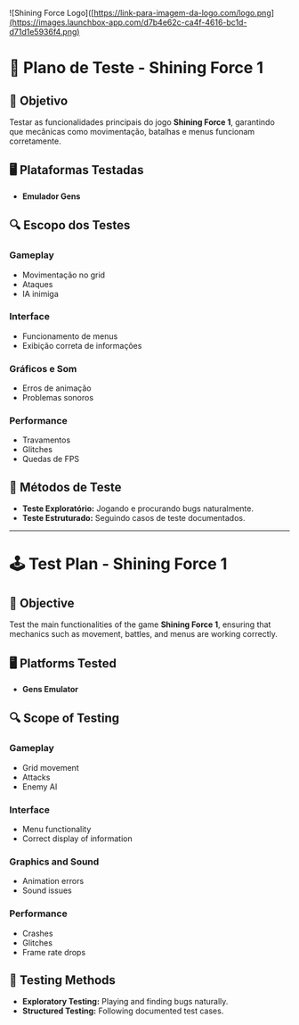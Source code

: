 ![Shining Force Logo]([https://link-para-imagem-da-logo.com/logo.png](https://images.launchbox-app.com/d7b4e62c-ca4f-4616-bc1d-d71d1e5936f4.png)
# 📝 Plano de Teste - Shining Force 1

## 🎯 Objetivo
Testar as funcionalidades principais do jogo **Shining Force 1**, garantindo que mecânicas como movimentação, batalhas e menus funcionam corretamente.

## 🖥️ Plataformas Testadas
- **Emulador Gens**  

## 🔍 Escopo dos Testes
### **Gameplay**
- Movimentação no grid  
- Ataques  
- IA inimiga  

### **Interface**
- Funcionamento de menus  
- Exibição correta de informações  

### **Gráficos e Som**
- Erros de animação  
- Problemas sonoros  

### **Performance**
- Travamentos  
- Glitches  
- Quedas de FPS  

## 📝 Métodos de Teste
- **Teste Exploratório:** Jogando e procurando bugs naturalmente.  
- **Teste Estruturado:** Seguindo casos de teste documentados.  

---

# 🕹️ Test Plan - Shining Force 1

## 🎯 Objective
Test the main functionalities of the game **Shining Force 1**, ensuring that mechanics such as movement, battles, and menus are working correctly.

## 🖥️ Platforms Tested
- **Gens Emulator**  

## 🔍 Scope of Testing
### **Gameplay**
- Grid movement  
- Attacks  
- Enemy AI  

### **Interface**
- Menu functionality  
- Correct display of information  

### **Graphics and Sound**
- Animation errors  
- Sound issues  

### **Performance**
- Crashes  
- Glitches  
- Frame rate drops  

## 📝 Testing Methods
- **Exploratory Testing:** Playing and finding bugs naturally.  
- **Structured Testing:** Following documented test cases.  
